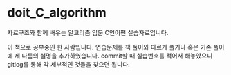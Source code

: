 # doit_C_algorithm
자료구조와 함께 배우는 알고리즘 입문 C언어편 실습자료입니다.

이 책으로 공부중인 한 사람입니다. 연습문제를 책 풀이와 다르게 풀거나 혹은 기존 풀이에 제 나름의 설명을 추가하였습니다. commit할 때 실습번호를 적어서 해놓았으니 gitlog를 통해 각 세부적인 것들을 찾으면 됩니다.
